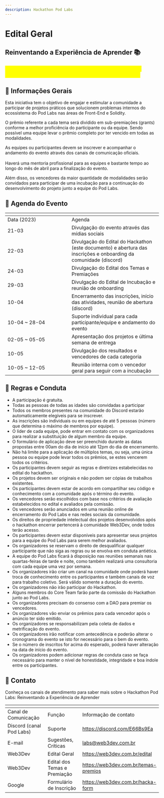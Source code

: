 ```yaml
---
description: Hackathon Pod Labs
---
```


# Edital Geral

## Reinventando a Experiência de Aprender 📚

### <mark style="color:yellow;">Participe do evento, conecte-se, evolua, reinvente a sua capacidade de aprender tecnologias de última geração!</mark>

## 🎯 Informações Gerais

Esta iniciativa tem o objetivo de engajar e estimular a comunidade a participar de projetos práticos que solucionem problemas internos do ecossistema do Pod Labs nas áreas de Front-End e Solidity.

O prêmio referente a cada tema será dividido em sub-premiações (grants) conforme a melhor proficiência do participante ou da equipe. Sendo possível uma equipe levar o prêmio completo por ter vencido em todas as modalidades.

As equipes ou participantes devem se inscrever e acompanhar o andamento do evento através dos canais de comunicação oficiais.\
\
Haverá uma mentoria profissional para as equipes e bastante tempo ao longo do mês de abril para a finalização do evento.

Além disso, os vencedores da maior quantidade de modalidades serão convidados para participar de uma incubação para a continuação do desenvolvimento do projeto junto a equipe do Pod Labs.

## 📅   Agenda do Evento

<table data-header-hidden><thead><tr><th width="194"></th><th></th></tr></thead><tbody><tr><td>Data (2023)</td><td>Agenda</td></tr><tr><td>21-03</td><td>Divulgação do evento através das mídias sociais</td></tr><tr><td>22-03</td><td>Divulgação do Edital do Hackathon (este documento) e abertura das inscrições e onboarding da comunidade (discord)</td></tr><tr><td>24-03</td><td>Divulgação do Edital dos Temas e Premiações</td></tr><tr><td>29-03</td><td>Divulgação do Edital de Incubação e reunião de onboarding</td></tr><tr><td>10-04</td><td>Encerramento das inscrições, início das atividades, reunião de abertura (discord)</td></tr><tr><td>10-04 ~ 28-04</td><td>Suporte individual para cada participante/equipe e andamento do evento</td></tr><tr><td>02-05 ~ 05-05</td><td>Apresentação dos projetos e última semana de entrega</td></tr><tr><td>10-05</td><td>Divulgação dos resultados e vencedores de cada categoria</td></tr><tr><td>10-05 ~ 12-05</td><td>Reunião interna com o vencedor geral para seguir com a incubação</td></tr></tbody></table>

## 📜 Regras e Conduta

* A participação é gratuita.
* Todas as pessoas de todas as idades são convidadas a participar
* Todos os membros presentes na comunidade do Discord estarão automaticamente elegíveis para se inscrever.
* As inscrições são individuais ou em equipes de até 5 pessoas (número que determina o máximo de membros por equipe).
* O líder de cada equipe, pode entrar em contato com os organizadores para realizar a substituição de algum membro da equipe.
* O formulário de aplicação deve ser preenchido durante as datas propostas entre 00am do dia de início até 12pm do dia de encerramento.
* Não há limite para a  aplicação de múltiplos temas, ou seja, uma única pessoa ou equipe pode levar todos os prêmios, se estes vencerem todos os critérios.
* Os participantes devem seguir as regras e diretrizes estabelecidas no edital do hackathon.
* Os projetos devem ser originais e não podem ser cópias de trabalhos existentes.
* Os participantes devem estar de acordo em compartilhar seu código e conhecimento com a comunidade após o término do evento.
* Os vencedores serão escolhidos com base nos critérios de avaliação estabelecidos no edital e avaliados pela comissão.
* Os vencedores serão anunciados em uma reunião online de encerramento do Pod Labs e nas redes sociais da comunidade.
* Os direitos de propriedade intelectual dos projetos desenvolvidos após o hackathon encerrar pertencerá à comunidade Web3Dev, onde todos terão acesso.
* Os participantes devem estar disponíveis para apresentar seus projetos para a equipe do Pod Labs para serem melhor avaliados.
* Os organizadores se reservam o direito de desqualificar qualquer participante que não siga as regras ou se envolva em conduta antiética.
* A equipe do Pod Labs ficará à disposição nas reuniões semanais nas quartas-feiras de tarde e noite, como também realizará uma consultoria com cada equipe uma vez por semana.
* Os organizadores irão criar um canal na comunidade onde poderá haver troca de conhecimento entre os participantes e também canais de voz para trabalho coletivo. Será válido somente a duração do evento.
* Os organizadores não irão participar do Hackathon.
* Alguns membros do Core Team farão parte da comissão do Hackathon junto ao Pod Labs.
* Os organizadores precisam do consenso com a DAO para premiar os vencedores.
* Os organizadores vão enviar os prêmios para cada vencedor após o anúncio ter sido emitido.
* Os organizadores se responsabilizam pela coleta de dados e metrificação do evento.
* Os organizadores irão notificar com antecedência e poderão alterar o cronograma do evento se isto for necessário para o bem do evento.
* Se o número de inscritos for acima do esperado, poderá haver alteração na data de início do evento.
* Os organizadores podem adicionar regras de conduta caso se faça necessário para manter o nível de honestidade, integridade e boa índole entre os participantes.

## 📩  Contato

Conheça os canais de atendimento para saber mais sobre o Hackathon Pod Labs: Reinventando a Experiência de Aprender

<table data-header-hidden><thead><tr><th width="177.33333333333331"></th><th width="172"></th><th></th></tr></thead><tbody><tr><td>Canal de Comunicação</td><td>Função</td><td>Informação de contato</td></tr><tr><td>Discord (canal Pod Labs)</td><td>Suporte</td><td><a href="https://discord.com/E66Bs9Ea">https://discord.com/E66Bs9Ea</a></td></tr><tr><td>E-mail</td><td>Sugestões, Críticas</td><td><a href="mailto:labs@web3dev.com.br">labs@web3dev.com.br</a></td></tr><tr><td>Web3Dev</td><td>Edital Geral</td><td><a href="https://docs.web3dev.com.br/pods/hackathon-pod-labs/edital-geral">https://web3dev.com.br/edital</a></td></tr><tr><td>Web3Dev</td><td>Edital dos Temas e Premiação</td><td><a href="https://docs.web3dev.com.br/pods/hackathon-pod-labs/edital-dos-temas">https://web3dev.com.br/temas-premios</a></td></tr><tr><td>Google</td><td>Formulário de Inscrição</td><td><a href="https://forms.gle/1ashmV7joe7bApzXA">https://web3dev.com.br/hacka-form</a></td></tr></tbody></table>
